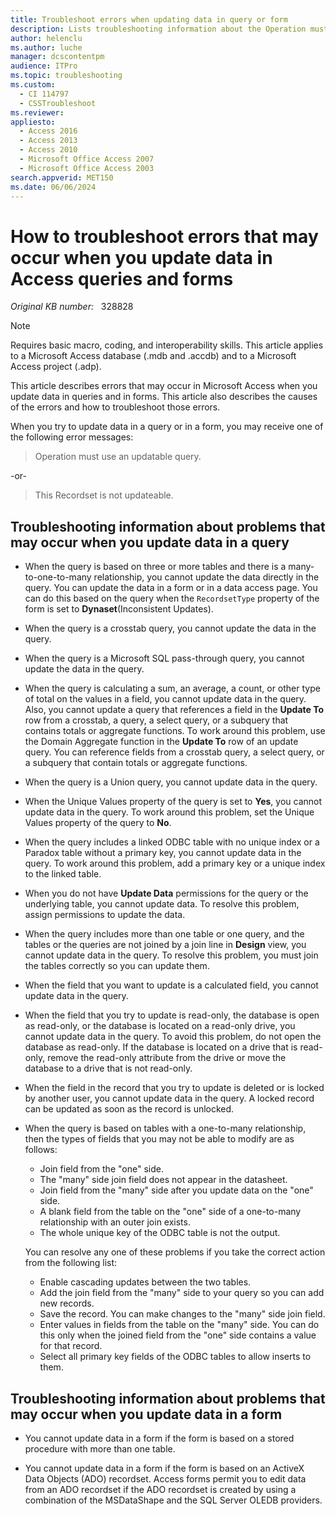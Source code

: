 ```yaml
---
title: Troubleshoot errors when updating data in query or form
description: Lists troubleshooting information about the Operation must use an updatable query or the This Recordset is not updateable errors when you update data in an Access form.
author: helenclu
ms.author: luche
manager: dcscontentpm
audience: ITPro
ms.topic: troubleshooting
ms.custom: 
  - CI 114797
  - CSSTroubleshoot
ms.reviewer: 
appliesto: 
  - Access 2016
  - Access 2013
  - Access 2010
  - Microsoft Office Access 2007
  - Microsoft Office Access 2003
search.appverid: MET150
ms.date: 06/06/2024
---
```

# How to troubleshoot errors that may occur when you update data in Access queries and forms

_Original KB number:_ &nbsp; 328828

> [!NOTE]
> Requires basic macro, coding, and interoperability skills. This article applies to a Microsoft Access database (.mdb and .accdb) and to a Microsoft Access project (.adp).

This article describes errors that may occur in Microsoft Access when you update data in queries and in forms. This article also describes the causes of the errors and how to troubleshoot those errors.

When you try to update data in a query or in a form, you may receive one of the following error messages:

> Operation must use an updatable query.

-or-

> This Recordset is not updateable.

## Troubleshooting information about problems that may occur when you update data in a query

- When the query is based on three or more tables and there is a many-to-one-to-many relationship, you cannot update the data directly in the query. You can update the data in a form or in a data access page. You can do this based on the query when the `RecordsetType` property of the form is set to **Dynaset**(Inconsistent Updates).
- When the query is a crosstab query, you cannot update the data in the query.
- When the query is a Microsoft SQL pass-through query, you cannot update the data in the query.
- When the query is calculating a sum, an average, a count, or other type of total on the values in a field, you cannot update data in the query. Also, you cannot update a query that references a field in the **Update To** row from a crosstab, a query, a select query, or a subquery that contains totals or aggregate functions. To work around this problem, use the Domain Aggregate function in the **Update To** row of an update query. You can reference fields from a crosstab query, a select query, or a subquery that contain totals or aggregate functions.
- When the query is a Union query, you cannot update data in the query.
- When the Unique Values property of the query is set to **Yes**, you cannot update data in the query. To work around this problem, set the Unique Values property of the query to **No**.
- When the query includes a linked ODBC table with no unique index or a Paradox table without a primary key, you cannot update data in the query. To work around this problem, add a primary key or a unique index to the linked table.
- When you do not have **Update Data** permissions for the query or the underlying table, you cannot update data. To resolve this problem, assign permissions to update the data.
- When the query includes more than one table or one query, and the tables or the queries are not joined by a join line in **Design** view, you cannot update data in the query. To resolve this problem, you must join the tables correctly so you can update them.
- When the field that you want to update is a calculated field, you cannot update data in the query.
- When the field that you try to update is read-only, the database is open as read-only, or the database is located on a read-only drive, you cannot update data in the query. To avoid this problem, do not open the database as read-only. If the database is located on a drive that is read-only, remove the read-only attribute from the drive or move the database to a drive that is not read-only.
- When the field in the record that you try to update is deleted or is locked by another user, you cannot update data in the query. A locked record can be updated as soon as the record is unlocked.
- When the query is based on tables with a one-to-many relationship, then the types of fields that you may not be able to modify are as follows:

  - Join field from the "one" side.
  - The "many" side join field does not appear in the datasheet.
  - Join field from the "many" side after you update data on the "one" side.
  - A blank field from the table on the "one" side of a one-to-many relationship with an outer join exists.
  - The whole unique key of the ODBC table is not the output.
  
  You can resolve any one of these problems if you take the correct action from the following list:

  - Enable cascading updates between the two tables.
  - Add the join field from the "many" side to your query so you can add new records.
  - Save the record. You can make changes to the "many" side join field.
  - Enter values in fields from the table on the "many" side. You can do this only when the joined field from the "one" side contains a value for that record.
  - Select all primary key fields of the ODBC tables to allow inserts to them.

## Troubleshooting information about problems that may occur when you update data in a form

- You cannot update data in a form if the form is based on a stored procedure with more than one table.

- You cannot update data in a form if the form is based on an ActiveX Data Objects (ADO) recordset. Access forms permit you to edit data from an ADO recordset if the ADO recordset is created by using a combination of the MSDataShape and the SQL Server OLEDB providers.

